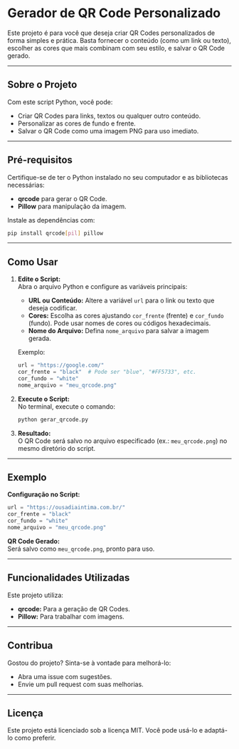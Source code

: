 
# Gerador de QR Code Personalizado

Este projeto é para você que deseja criar QR Codes personalizados de forma simples e prática. Basta fornecer o conteúdo (como um link ou texto), escolher as cores que mais combinam com seu estilo, e salvar o QR Code gerado.

---

## Sobre o Projeto

Com este script Python, você pode:
- Criar QR Codes para links, textos ou qualquer outro conteúdo.
- Personalizar as cores de fundo e frente.
- Salvar o QR Code como uma imagem PNG para uso imediato.

---

## Pré-requisitos

Certifique-se de ter o Python instalado no seu computador e as bibliotecas necessárias:
- **qrcode** para gerar o QR Code.
- **Pillow** para manipulação da imagem.

Instale as dependências com:
```bash
pip install qrcode[pil] pillow
```

---

## Como Usar

1. **Edite o Script:**  
   Abra o arquivo Python e configure as variáveis principais:
   - **URL ou Conteúdo:** Altere a variável `url` para o link ou texto que deseja codificar.
   - **Cores:** Escolha as cores ajustando `cor_frente` (frente) e `cor_fundo` (fundo). Pode usar nomes de cores ou códigos hexadecimais.
   - **Nome do Arquivo:** Defina `nome_arquivo` para salvar a imagem gerada.

   Exemplo:
   ```python
   url = "https://google.com/"
   cor_frente = "black"  # Pode ser "blue", "#FF5733", etc.
   cor_fundo = "white"
   nome_arquivo = "meu_qrcode.png"
   ```

2. **Execute o Script:**  
   No terminal, execute o comando:
   ```bash
   python gerar_qrcode.py
   ```

3. **Resultado:**  
   O QR Code será salvo no arquivo especificado (ex.: `meu_qrcode.png`) no mesmo diretório do script.

---

## Exemplo

**Configuração no Script:**
```python
url = "https://ousadiaintima.com.br/"
cor_frente = "black"
cor_fundo = "white"
nome_arquivo = "meu_qrcode.png"
```

**QR Code Gerado:**  
Será salvo como `meu_qrcode.png`, pronto para uso.

---

## Funcionalidades Utilizadas

Este projeto utiliza:
- **qrcode:** Para a geração de QR Codes.
- **Pillow:** Para trabalhar com imagens.

---

## Contribua

Gostou do projeto? Sinta-se à vontade para melhorá-lo:
- Abra uma issue com sugestões.
- Envie um pull request com suas melhorias.

---

## Licença

Este projeto está licenciado sob a licença MIT. Você pode usá-lo e adaptá-lo como preferir.
